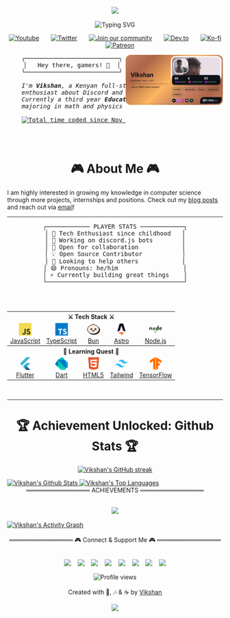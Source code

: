 <p align="center">
  <img src="https://capsule-render.vercel.app/api?type=waving&height=100&color=gradient&text=Hi%20there,%20I'm%20Vikshan&animation=twinkling&textBg=false&reversal=true&fontColor=8A2BE2"/>
</p>

<div align="center">
  <img src="https://readme-typing-svg.herokuapp.com?font=Press+Start+2P&size=16&duration=4000&color=00FF00&center=true&vCenter=true&width=500&lines=Be.D+Science+Undergraduate;Discord+Bot+Developer;DS+%7C+AI+%7C+ML+Enthusiast;Aspiring+Learner" alt="Typing SVG" />
</div>

<p align="center">
  <a href="https://www.youtube.com/@vikshan"><img width="32px" alt="Youtube" title="Youtube" src="https://i.imgur.com/qiXu7b2.png"/></a>
  &#8287;&#8287;&#8287;&#8287;&#8287;
  <a href="https://twitter.com/iamvikshan"><img width="32px" alt="Twitter" title="Twitter" src="https://i.imgur.com/OXZM1L6.png"/></a>
  &#8287;&#8287;&#8287;&#8287;&#8287;
  <a href="https://discord.gg/uMgS9evnmv"><img width="32px" src="https://i.imgur.com/OViZO8J.png" alt="Join our community"/></a>
  &#8287;&#8287;&#8287;&#8287;&#8287;
  <a href="https://dev.to/vikshan"><img width="32px" alt="Dev.to" title="Vikshan Dev.to" src="https://i.imgur.com/mVm29vK.png"></a>
  &#8287;&#8287;&#8287;&#8287;&#8287;
  <a href="https://ko-fi.com/vikshan"><img width="32px" alt="Ko-fi" title="Buy me a coffee" src="https://i.imgur.com/PpLeD3K.png"/></a>
  &#8287;&#8287;&#8287;&#8287;&#8287;
  <a href="https://www.patreon.com/vikshan"><img width="32px" alt="Patreon" title="Patreon" src="https://i.imgur.com/0uVwkoZ.png"/></a>
</p>

<div align="right">
  <a href="https://app.daily.dev/vikshan">
    <img align="right" src="./assets/devcard.png" width="45%" alt="Vikshan's Dev Card"/>
  </a>
</div>

<div align="left">
  <pre align="center">
   ┌──────────────────────────┐
   │   Hey there, gamers! 👋  │
   └──────────────────────────┘
  <em>
    I'm <b>Vikshan</b>, a Kenyan full-stack developer and 
    enthusiast about Discord and breaking things!
    Currently a third year <b>Education(Science)</b> undergraduate 
    majoring in math and physics at <a href="https://www.ku.ac.ke"><b>Kenyatta University</b>, Kenya</a>.
  </em>
    <a href="https://wakatime.com/@8535571c-1079-48d4-ac47-11a817f61249"><img src="https://wakatime.com/badge/user/8535571c-1079-48d4-ac47-11a817f61249.svg" alt="Total time coded since Nov 24 2024" /></a>
  </pre>
</div>
<br/>
<div align="center">
  
  <h1>🎮 About Me 🎮 </h1>
  
</div>

I am highly interested in growing my knowledge in computer science through more projects,
internships and positions. Check out my [blog posts](https://blog.vikshan.tech) and reach out via
[email](mailto:info@vikshan.tech)!

---

<div align="left">
  <pre align="center">
┌──────────── PLAYER STATS ────────────┐
│ 🧞 Tech Enthusiast since childhood   │
│ 🔭 Working on discord.js bots        │
│ 👯 Open for collaboration            │
│ 💡 Open Source Contributor           │
│ 🤝 Looking to help others            │
│ 😄 Pronouns: he/him                  │
│ ⚡ Currently building great things    │
└──────────────────────────────────────┘
  </pre>
</div>
<br/>
<div align="right">
    <table>
      <tr>
        <th colspan="5" align="center">⚔️ Tech Stack ⚔️</th>
      </tr>
      <tr align="center">
        <td>
          <a href="https://www.javascript.com/" target="_blank">
            <img height="30" src="https://raw.githubusercontent.com/devicons/devicon/master/icons/javascript/javascript-original.svg"><br/>
            JavaScript
          </a>
        </td>
        <td>
          <a href="https://www.typescriptlang.org/" target="_blank">
            <img height="30" src="https://raw.githubusercontent.com/devicons/devicon/master/icons/typescript/typescript-plain.svg"><br/>
            TypeScript
          </a>
        </td>
        <td>
          <a href="https://bun.sh/" target="_blank">
            <img height="30" src="https://raw.githubusercontent.com/devicons/devicon/master/icons/bun/bun-original.svg"><br/>
            Bun
          </a>
        </td>
        <td>
          <a href="https://astro.build/" target="_blank">
            <img height="30" src="https://raw.githubusercontent.com/devicons/devicon/master/icons/astro/astro-original.svg"><br/>
            Astro
          </a>
        </td>
        <td>
          <a href="https://nodejs.org/en" target="_blank">
            <img height="30" src="https://raw.githubusercontent.com/devicons/devicon/master/icons/nodejs/nodejs-original-wordmark.svg"><br/>
            Node.js
          </a>
        </td>
      </tr>
      <tr>
        <th colspan="5" align="center">🎯 Learning Quest 🎯</th>
      </tr>
      <tr align="center">
        <td>
          <a href="https://flutter.org/en" target="_blank">
            <img height="30" src="https://raw.githubusercontent.com/devicons/devicon/master/icons/flutter/flutter-original.svg"><br/>
            Flutter
          </a>
        </td>
        <td>
          <a href="https://dart.org/en" target="_blank">
            <img height="30" src="https://raw.githubusercontent.com/devicons/devicon/master/icons/dart/dart-original.svg"><br/>
            Dart
          </a>
        </td>
        <td>
          <a href="https://www.w3schools.com/html/" target="_blank">
            <img height="30" src="https://raw.githubusercontent.com/devicons/devicon/master/icons/html5/html5-original.svg"><br/>
            HTML5
          </a>
        </td>
        <td>
          <a href="https://tailwindcss.com/" target="_blank">
            <img height="30" src="https://raw.githubusercontent.com/devicons/devicon/master/icons/tailwindcss/tailwindcss-original.svg"><br/>
            Tailwind
          </a>
        </td>
        <td>
          <a href="https://www.tensorflow.org/" target="_blank">
            <img height="30" src="https://raw.githubusercontent.com/devicons/devicon/master/icons/tensorflow/tensorflow-original.svg"><br/>
            TensorFlow
          </a>
        </td>
      </tr>
    </table>
  </div>
<br/>

---

<div align="center">
  
  <h1>🏆 Achievement Unlocked: Github Stats 🏆</h1>
  
</div>

<p align="center">
  <a href="https://github.com/iamvikshan">
    <img src="https://github-readme-streak-stats.herokuapp.com/?user=iamvikshan&theme=radical&border=7F3FBF&background=0D1117" alt="Vikshan's GitHub streak"/>
  </a>
</p>

<a href="https://github.com/iamvikshan">
  <img alt="Vikshan's Github Stats" src="https://awesome-github-stats.azurewebsites.net/user-stats/iamvikshan?cardType=level&theme=radical&preferLogin=false&Background=0D1117&Border=7F3FBF" height="192px" width="49.5%"/>
</a>
<a href="https://github.com/iamvikshan">
  <img alt="Vikshan's Top Languages" src="https://denvercoder1-github-readme-stats.vercel.app/api/top-langs/?username=iamvikshan&langs_count=8&layout=compact&theme=radical&border_color=7F3FBF&bg_color=0D1117" height="192px" width="49.5%"/>
</a>
<br/>
<div align="center">
  ═══════════════ ACHIEVEMENTS ═══════════════
</div>
<br/>
<p align="center">
  <a href="https://github.com/iamvikshan">
    <img width=800 src="https://github-profile-trophy.vercel.app/?username=iamvikshan&column=9&theme=radical&no-frame=true"/>
  </a>
</p>

<a href="https://github.com/iamvikshan">
  <img alt="Vikshan's Activity Graph" src="https://github-readme-activity-graph.vercel.app/graph?username=iamvikshan&theme=react-dark&radius=8&area=true"/>
</a>
<br/>
<br/>
<div align="center">
  ═══════════════ 🎮 Connect & Support Me 🎮 ═══════════════
</div>
<br/>
<p align="center">
  <a href="https://discordapp.com/users/929835843479302204"><img width="24px" src="https://www.vectorlogo.zone/logos/discord/discord-tile.svg"/></a>
  &#8287;&#8287;
  <a href="https://twitter.com/iamvikshan"><img width="26px" src="https://www.vectorlogo.zone/logos/twitter/twitter-official.svg"/></a>
  &#8287;&#8287;
  <a href="https://www.instagram.com/iamvikshan/"><img width="24px" src="https://www.vectorlogo.zone/logos/instagram/instagram-icon.svg"/></a>
  &#8287;&#8287;
  <a href="https://www.facebook.com/iamvikshan"><img width="26px" src="https://www.vectorlogo.zone/logos/facebook/facebook-tile.svg"/></a>
  &#8287;&#8287;
  <a href="https://patreon.com/vikshan"><img width="26px" src="https://www.vectorlogo.zone/logos/patreon/patreon-tile.svg"/></a>
  &#8287;&#8287;
  <a href="https://www.paypal.com/donate/?hosted_button_id=Z9PSR8AE282JQ"><img width="26px" src="https://www.vectorlogo.zone/logos/paypal/paypal-icon.svg"/></a>
  &#8287;&#8287;
  <a href="https://ko-fi.com/vikshan"><img width="26px" src="https://www.vectorlogo.zone/logos/ko-fi/ko-fi-icon.svg"/></a>
  &#8287;&#8287;
  <a href="https://github.com/sponsors/iamvikshan"><img width="26px" src="https://www.vectorlogo.zone/logos/github/github-icon.svg"/></a>
</p>

<div align="center">
  <img src="https://hit.yhype.me/github/profile?user_id=103361575" alt="Profile views"/>
  <br/>
  <br/>
  Created with 🖤, 🎶 & ☕ by <a href="https://github.com/iamvikshan">Vikshan</a>
  <br/>
</div>
<p align="center">
  <img src="https://capsule-render.vercel.app/api?type=waving&color=gradient&height=100&section=footer"/>
</p>
